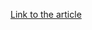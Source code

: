 [Link to the article](https://cybereason.com/blog/deadringer-exposing-chinese-threat-actors-targeting-major-telcos)
